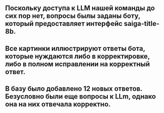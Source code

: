## Поскольку доступа к LLM нашей команды до сих пор нет, вопросы былы заданы боту, который предоставляет интерфейс saiga-title-8b.
## Все картинки иллюстрируют ответы бота, которые нуждаются либо в корректировке, либо в полном исправлении на корректный ответ.
## В базу было добавлено 12 новых ответов. Безусловно были еще вопросы к LLm, однако она на них отвечала корректно.